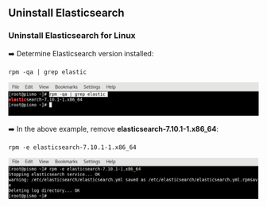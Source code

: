 ## Uninstall Elasticsearch

### Uninstall Elasticsearch for Linux

➡️ Determine Elasticsearch version installed:
```
rpm -qa | grep elastic
```

![Image: Determine Elasticsearch Version](images/image_uninstall_elasticsearch_determine_version.png)

➡️ In the above example, remove **elasticsearch-7.10.1-1.x86_64**:
```
rpm -e elasticsearch-7.10.1-1.x86_64
```

![Image: Remove Elasticsearch](images/image_uninstall_elasticsearch_remove.png)
